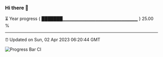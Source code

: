 ### Hi there 👋

⏳ Year progress { ███████▁▁▁▁▁▁▁▁▁▁▁▁▁▁▁▁▁▁▁▁▁▁▁ } 25.00 %

---

⏰ Updated on Sun, 02 Apr 2023 06:20:44 GMT

![Progress Bar CI](https://github.com/ZhaoGui/ZhaoGui/workflows/Progress%20Bar%20CI/badge.svg)
